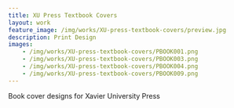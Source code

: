 ```yaml
---
title: XU Press Textbook Covers
layout: work
feature_image: /img/works/XU-press-textbook-covers/preview.jpg
description: Print Design
images:
    - /img/works/XU-press-textbook-covers/PBOOK001.png
    - /img/works/XU-press-textbook-covers/PBOOK003.png
    - /img/works/XU-press-textbook-covers/PBOOK004.png
    - /img/works/XU-press-textbook-covers/PBOOK009.png
---
```

Book cover designs for Xavier University Press
